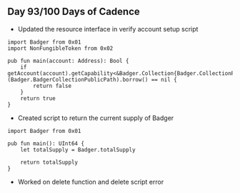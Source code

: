 ## Day 93/100 Days of Cadence

* Updated the resource interface in verify account setup script
```cadence
import Badger from 0x01
import NonFungibleToken from 0x02

pub fun main(account: Address): Bool {
    if getAccount(account).getCapability<&Badger.Collection{Badger.CollectionPublic}>(Badger.BadgerCollectionPublicPath).borrow() == nil {
        return false
    }
    return true
} 
```
* Created script to return the current supply of Badger
```cadence
import Badger from 0x01

pub fun main(): UInt64 {
    let totalSupply = Badger.totalSupply

    return totalSupply
}
```
* Worked on delete function and delete script error 
